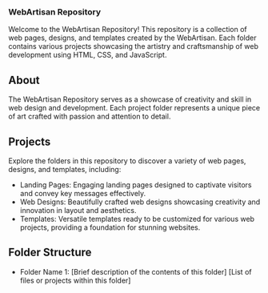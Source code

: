 ### WebArtisan Repository
Welcome to the WebArtisan Repository! This repository is a collection of web pages, designs, and templates created by the WebArtisan. Each folder contains various projects showcasing the artistry and craftsmanship of web development using HTML, CSS, and JavaScript.

## About
The WebArtisan Repository serves as a showcase of creativity and skill in web design and development. Each project folder represents a unique piece of art crafted with passion and attention to detail.

## Projects
Explore the folders in this repository to discover a variety of web pages, designs, and templates, including:

- Landing Pages: Engaging landing pages designed to captivate visitors and convey key messages effectively.
- Web Designs: Beautifully crafted web designs showcasing creativity and innovation in layout and aesthetics.
- Templates: Versatile templates ready to be customized for various web projects, providing a foundation for stunning websites.

## Folder Structure
- Folder Name 1: [Brief description of the contents of this folder]
[List of files or projects within this folder]